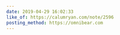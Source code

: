 ```yaml
---
date: 2019-04-29 16:02:33
like_of: https://calumryan.com/note/2596
posting_method: https://omnibear.com
---
```

